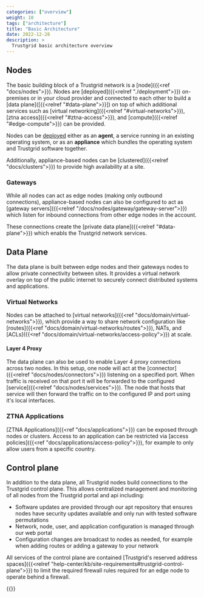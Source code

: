 ```yaml
---
categories: ["overview"]
weight: 10
tags: ["architecture"]
title: "Basic Architecture"
date: 2022-12-28
description: >
  Trustgrid basic architecture overview
---
```


## Nodes

The basic building block of a Trustgrid network is a [node]({{<ref "docs/nodes">}}). Nodes are [deployed]({{<relref "./deployment">}}) on-premises or in your cloud provider and connected to each other to build a [data plane]([{{<relref "#data-plane">}}]) on top of which additional services such as [virtual networking]({{<relref "#virtual-networks">}}), [ztna access]({{<relref "#ztna-access">}}), and [compute]({{<relref "#edge-compute">}}) can be provided.

Nodes can be [deployed](../deployment) either as an **agent**, a service running in an existing operating system, or as an **appliance** which bundles the operating system and Trustgrid software together. 

Additionally, appliance-based nodes can be [clustered]({{<relref "docs/clusters">}}) to provide high availability at a site. 

### Gateways
While all nodes can act as edge nodes (making only outbound connections), appliance-based nodes can also be configured to act as [gateway servers]({{<relref "/docs/nodes/gateway/gateway-server">}}) which listen for inbound connections from other edge nodes in the account.  

These connections create the [private data plane]({{<relref "#data-plane">}}) which enabls the Trustgrid network services.

## Data Plane

The data plane is built between edge nodes and their gateways nodes to allow private connectivity between sites. It provides a virtual network overlay on top of the public internet to securely connect distributed systems and applications.

### Virtual Networks

Nodes can be attached to [virtual networks]({{<ref "docs/domain/virtual-networks">}}), which provide a way to share network configuration like [routes]({{<ref "docs/domain/virtual-networks/routes">}}), NATs, and [ACLs]({{<ref "docs/domain/virtual-networks/access-policy">}}) at scale. 

#### Layer 4 Proxy
The data plane can also be used to enable Layer 4 proxy connections across two nodes.  In this setup, one node will act at the [connector]({{<relref "docs/nodes/connectors">}}) listening on a specified port.  When traffic is received on that port it will be forwarded to the configured [service]({{<relref "docs/nodes/services">}}). The node that hosts that service will then forward the traffic on to the configured IP and port using it's local interfaces.

### ZTNA Applications

[ZTNA Applications]({{<ref "docs/applications">}}) can be exposed through nodes or clusters. Access to an application can be restricted via [access policies]({{<ref "docs/applications/access-policy">}}), for example to only allow users from a specific country.


## Control plane

In addition to the data plane, all Trustgrid nodes build connections to the Trustgrid control plane. This allows centralized management and monitoring of all nodes from the Trustgrid portal and api including: 

* Software updates are provided through our apt repository that ensures nodes have security updates available and only run with tested software permutations
* Network, node, user, and application configuration is managed through our web portal
* Configuration changes are broadcast to nodes as needed, for example when adding routes or adding a gateway to your network

All services of the control plane are contained [Trustgrid's reserved address spaces]({{<relref "help-center/kb/site-requirements#trustgrid-control-plane">}}) to limit the required firewall rules required for an edge node to operate behind a firewall.


{{<tgimg src="basic-connectivity.png" width="80%" alt="Basic connectivity diagram" caption="Basic Connectivity Diagram">}}

